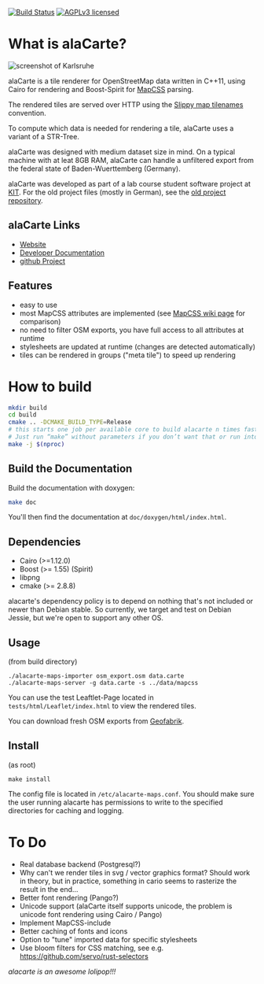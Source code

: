 [![Build Status](https://travis-ci.org/alacarte-maps/alacarte.png?branch=master)](https://travis-ci.org/alacarte-maps/alacarte)
[![AGPLv3 licensed](https://img.shields.io/badge/license-AGPLv3-blue.svg)](./LICENSE)

# What is alaCarte? #

![screenshot of Karlsruhe](https://github.com/alacarte-maps/alacarte/raw/master/screenshot.png "Karlsruhe")

alaCarte is a tile renderer for OpenStreetMap data written in C++11, using Cairo for
rendering and Boost-Spirit for [MapCSS](https://wiki.openstreetmap.org/wiki/MapCSS) parsing.

The rendered tiles are served over HTTP using the [Slippy map tilenames](https://wiki.openstreetmap.org/wiki/Slippy_map_tilenames) convention.

To compute which data is needed for rendering a tile, alaCarte uses a variant of
a STR-Tree.

alaCarte was designed with medium dataset size in mind. On a typical machine with
at leat 8GB RAM, alaCarte can handle a unfiltered export from the federal state
of Baden-Wuerttemberg (Germany).

alaCarte was developed as part of a lab course student software project at [KIT](https://algo2.iti.kit.edu).
For the old project files (mostly in German), see the [old project repository](https://bitbucket.org/TheMarex/alacarte).

## alaCarte Links ##
* [Website](http://alacarte-maps.github.io)
* [Developer Documentation](https://alacarte-maps.github.io/alacarte/)
* [github Project](https://github.com/alacarte-maps/alacarte)


## Features ##

* easy to use
* most MapCSS attributes are implemented (see [MapCSS wiki page](https://wiki.openstreetmap.org/wiki/MapCSS/0.2#Vocabulary) for comparison)
* no need to filter OSM exports, you have full access to all attributes at runtime
* stylesheets are updated at runtime (changes are detected automatically)
* tiles can be rendered in groups ("meta tile") to speed up rendering

# How to build #

```bash
mkdir build
cd build
cmake .. -DCMAKE_BUILD_TYPE=Release
# this starts one job per available core to build alacarte n times faster.
# Just run “make” without parameters if you don’t want that or run into problems.
make -j $(nproc)
```

## Build the Documentation #
Build the documentation with doxygen:

```bash
make doc
```

You'll then find the documentation at `doc/doxygen/html/index.html`.


## Dependencies ##
* Cairo (>=1.12.0)
* Boost (>= 1.55) (Spirit)
* libpng
* cmake (>= 2.8.8)

alacarte's dependency policy is to depend on nothing that's not included or newer than Debian stable.
So currently, we target and test on Debian Jessie, but we're open to support any other OS.

## Usage ##

(from build directory)

	./alacarte-maps-importer osm_export.osm data.carte
	./alacarte-maps-server -g data.carte -s ../data/mapcss

You can use the test Leaftlet-Page located in `tests/html/Leaflet/index.html`
to view the rendered tiles.

You can download fresh OSM exports from [Geofabrik](http://download.geofabrik.de/).

## Install ##

(as root)

	make install

The config file is located in `/etc/alacarte-maps.conf`. You should make sure the user
running alacarte has permissions to write to the specified directories for caching
and logging.

# To Do #
* Real database backend (Postgresql?)
* Why can't we render tiles in svg / vector graphics format?
  Should work in theory, but in practice, something in cario seems to rasterize the result in the end…
* Better font rendering (Pango?)
* Unicode support (alaCarte itself supports unicode, the problem is unicode font rendering using Cairo / Pango)
* Implement MapCSS-include
* Better caching of fonts and icons
* Option to "tune" imported data for specific stylesheets
* Use bloom filters for CSS matching, see e.g. https://github.com/servo/rust-selectors


*alacarte is an awesome lolipop!!!*
